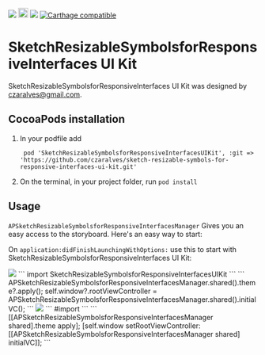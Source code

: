 <a href="https://tldrlegal.com/license/mit-license" target="_blank"><img src="https://img.shields.io/apm/l/vim-mode.svg?maxAge=2592000"></a>
<a href="http://www.animaapp.com" target="_blank"><img src="https://animaapp.s3.amazonaws.com/github/ExportCode/code_byanima.png" height="20"></a>
<img src="https://img.shields.io/badge/language-Obj--C-blue.svg">
[![Carthage compatible](https://img.shields.io/badge/Carthage-compatible-4BC51D.svg?style=flat)](https://github.com/Carthage/Carthage)

# SketchResizableSymbolsforResponsiveInterfaces UI Kit

SketchResizableSymbolsforResponsiveInterfaces UI Kit was designed by czaralves@gmail.com.


## CocoaPods installation

1. In your podfile add

   ``` pod 'SketchResizableSymbolsforResponsiveInterfacesUIKit', :git => 'https://github.com/czaralves/sketch-resizable-symbols-for-responsive-interfaces-ui-kit.git'```
2. On the terminal, in your project folder, run ```pod install```



## Usage

`APSketchResizableSymbolsforResponsiveInterfacesManager` Gives you an easy access to the storyboard.
Here's an easy way to start:

On `application:didFinishLaunchingWithOptions:` use this to start with SketchResizableSymbolsforResponsiveInterfaces UI Kit:

<img src="https://img.shields.io/badge/language-Swift-orange.svg">
```
import SketchResizableSymbolsforResponsiveInterfacesUIKit
```
```
   APSketchResizableSymbolsforResponsiveInterfacesManager.shared().theme?.apply();
   self.window?.rootViewController = APSketchResizableSymbolsforResponsiveInterfacesManager.shared().initialVC();
```
<img src="https://img.shields.io/badge/language-Obj--C-blue.svg">
```
#import <SketchResizableSymbolsforResponsiveInterfacesUIKit/APSketchResizableSymbolsforResponsiveInterfacesManager.h>
```
```
   [[APSketchResizableSymbolsforResponsiveInterfacesManager shared].theme apply];
   [self.window setRootViewController:[[APSketchResizableSymbolsforResponsiveInterfacesManager shared] initialVC]];
```